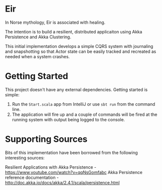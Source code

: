 Eir
===

In Norse mythology, Eir is associated with healing.

The intention is to build a resilient, distributed applicaiton using Akka Persistence and Akka Clustering.

This initial implementation develops a simple CQRS system with journaling and snapshotting so that Actor state can
be easily tracked and recreated as needed when a system crashes.

Getting Started
====
This project doesn't have any external dependencies.  Getting started is simple:

1. Run the ```Start.scala``` app from IntelliJ or use ```sbt run``` from the command line.
2. The application will fire up and a couple of commands will be fired at the running system with output being logged
   to the console.
   
Supporting Sources
===

Bits of this implementation have been borrowed from the following interesting sources:

Resilient Applications with Akka Persistence - https://www.youtube.com/watch?v=qqNsGomfabc
Akka Persistence reference documentation - http://doc.akka.io/docs/akka/2.4.1/scala/persistence.html
